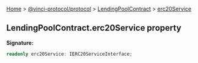[Home](./index.md) &gt; [@vinci-protocol/protocol](./protocol.md) &gt; [LendingPoolContract](./protocol.lendingpoolcontract.md) &gt; [erc20Service](./protocol.lendingpoolcontract.erc20service.md)

## LendingPoolContract.erc20Service property

<b>Signature:</b>

```typescript
readonly erc20Service: IERC20ServiceInterface;
```
